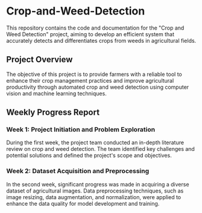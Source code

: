 # Crop-and-Weed-Detection
This repository contains the code and documentation for the "Crop and Weed Detection" project, aiming to develop an efficient system that accurately detects and differentiates crops from weeds in agricultural fields.
## Project Overview
The objective of this project is to provide farmers with a reliable tool to enhance their crop management practices and improve agricultural productivity through automated crop and weed detection using computer vision and machine learning techniques.
## Weekly Progress Report
### Week 1: Project Initiation and Problem Exploration
During the first week, the project team conducted an in-depth literature review on crop and weed detection. The team identified key challenges and potential solutions and defined the project's scope and objectives.
### Week 2: Dataset Acquisition and Preprocessing
In the second week, significant progress was made in acquiring a diverse dataset of agricultural images. Data preprocessing techniques, such as image resizing, data augmentation, and normalization, were applied to enhance the data quality for model development and training.
